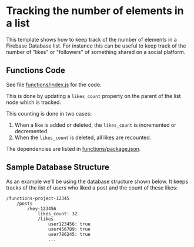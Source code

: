 # Tracking the number of elements in a list

This template shows how to keep track of the number of elements in a Firebase Database list. For instance this can be useful to keep track of the number of "likes" or "followers" of something shared on a social platform.

## Functions Code

See file [functions/index.js](functions/index.js) for the code.

This is done by updating a `likes_count` property on the parent of the list node which is tracked.

This counting is done in two cases:

1. When a like is added or deleted, the `likes_count` is incremented or decremented.
2. When the `likes_count` is deleted, all likes are recounted.

The dependencies are listed in [functions/package.json](functions/package.json).

## Sample Database Structure

As an example we'll be using the database structure shown below. It keeps tracks of the list of users who liked a post and the count of these likes:

```
/functions-project-12345
    /posts
        /key-123456
            likes_count: 32
            /likes
                user123456: true
                user456789: true
                user786245: true
                ...
```
